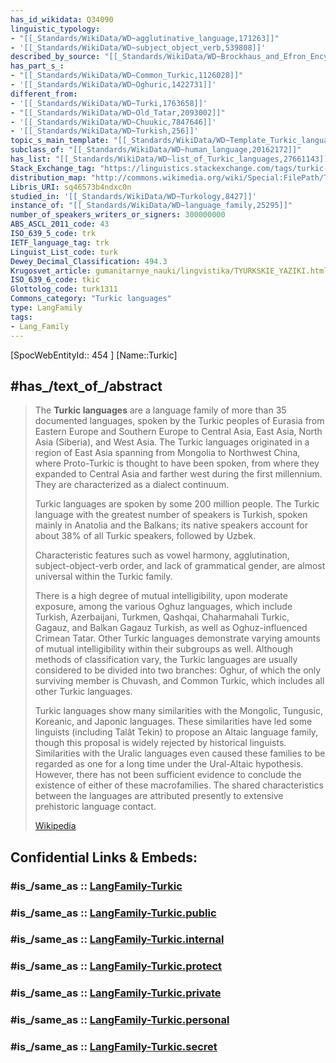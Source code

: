 ```yaml
---
has_id_wikidata: Q34090
linguistic_typology:
- "[[_Standards/WikiData/WD~agglutinative_language,171263]]"
- '[[_Standards/WikiData/WD~subject_object_verb,539808]]'
described_by_source: "[[_Standards/WikiData/WD~Brockhaus_and_Efron_Encyclopedic_Dictionary,602358]]"
has_part_s_:
- "[[_Standards/WikiData/WD~Common_Turkic,1126028]]"
- '[[_Standards/WikiData/WD~Oghuric,1422731]]'
different_from:
- '[[_Standards/WikiData/WD~Turki,1763658]]'
- "[[_Standards/WikiData/WD~Old_Tatar,2093002]]"
- '[[_Standards/WikiData/WD~Chuukic,7847646]]'
- '[[_Standards/WikiData/WD~Turkish,256]]'
topic_s_main_template: "[[_Standards/WikiData/WD~Template_Turkic_languages,8084949]]"
subclass_of: "[[_Standards/WikiData/WD~human_language,20162172]]"
has_list: "[[_Standards/WikiData/WD~list_of_Turkic_languages,27661143]]"
Stack_Exchange_tag: "https://linguistics.stackexchange.com/tags/turkic-languages"
distribution_map: "http://commons.wikimedia.org/wiki/Special:FilePath/Turkic%20Languages%20distribution%20map.png"
Libris_URI: sq46573b4ndxc0n
studied_in: '[[_Standards/WikiData/WD~Turkology,8427]]'
instance_of: "[[_Standards/WikiData/WD~language_family,25295]]"
number_of_speakers_writers_or_signers: 300000000
ABS_ASCL_2011_code: 43
ISO_639_5_code: trk
IETF_language_tag: trk
Linguist_List_code: turk
Dewey_Decimal_Classification: 494.3
Krugosvet_article: gumanitarnye_nauki/lingvistika/TYURKSKIE_YAZIKI.html
ISO_639_6_code: tkic
Glottolog_code: turk1311
Commons_category: "Turkic languages"
type: LangFamily
tags:
- Lang_Family
---
```


[SpocWebEntityId:: 454 ]
[Name::Turkic]



## #has_/text_of_/abstract 

> The **Turkic languages** are a language family of more than 35 documented languages, spoken by the Turkic peoples of Eurasia from Eastern Europe and Southern Europe to Central Asia, East Asia, North Asia (Siberia), and West Asia. The Turkic languages originated in a region of East Asia spanning from Mongolia to Northwest China, where Proto-Turkic is thought to have been spoken, from where they expanded to Central Asia and farther west during the first millennium. They are characterized as a dialect continuum.
>
> Turkic languages are spoken by some 200 million people. The Turkic language with the greatest number of speakers is Turkish, spoken mainly in Anatolia and the Balkans; its native speakers account for about 38% of all Turkic speakers, followed by Uzbek.
>
> Characteristic features such as vowel harmony, agglutination, subject-object-verb order, and lack of grammatical gender, are almost universal within the Turkic family. 
>
> There is a high degree of mutual intelligibility, upon moderate exposure, among the various Oghuz languages, which include Turkish, Azerbaijani, Turkmen, Qashqai, Chaharmahali Turkic, Gagauz, and Balkan Gagauz Turkish, as well as Oghuz-influenced Crimean Tatar. Other Turkic languages demonstrate varying amounts of mutual intelligibility within their subgroups as well. Although methods of classification vary, the Turkic languages are usually considered to be divided into two branches: Oghur, of which the  only surviving member is Chuvash, and Common Turkic, which includes all other Turkic languages.
>
> Turkic languages show many similarities with the Mongolic, Tungusic, Koreanic, and Japonic languages. These similarities have led some linguists (including Talât Tekin) to propose an Altaic language family, though this proposal is widely rejected by historical linguists. Similarities with the Uralic languages even caused these families to be regarded as one for a long time under the Ural-Altaic hypothesis. However, there has not been sufficient evidence to conclude the existence of either of these macrofamilies. The shared characteristics between the languages are attributed presently to extensive prehistoric language contact.
>
> [Wikipedia](https://en.wikipedia.org/wiki/Turkic%20languages) 


## Confidential Links & Embeds: 

### #is_/same_as :: [LangFamily-Turkic](/_Standards/Language/Lang~Family/LangFamily-Altaic/LangFamily-Turkic.md) 

### #is_/same_as :: [LangFamily-Turkic.public](/_public/Language/Lang~Family/LangFamily-Altaic/LangFamily-Turkic.public.md) 

### #is_/same_as :: [LangFamily-Turkic.internal](/_internal/Language/Lang~Family/LangFamily-Altaic/LangFamily-Turkic.internal.md) 

### #is_/same_as :: [LangFamily-Turkic.protect](/_protect/Language/Lang~Family/LangFamily-Altaic/LangFamily-Turkic.protect.md) 

### #is_/same_as :: [LangFamily-Turkic.private](/_private/Language/Lang~Family/LangFamily-Altaic/LangFamily-Turkic.private.md) 

### #is_/same_as :: [LangFamily-Turkic.personal](/_personal/Language/Lang~Family/LangFamily-Altaic/LangFamily-Turkic.personal.md) 

### #is_/same_as :: [LangFamily-Turkic.secret](/_secret/Language/Lang~Family/LangFamily-Altaic/LangFamily-Turkic.secret.md)


